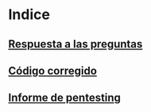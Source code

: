 # Indice

## [Respuesta a las preguntas](./Respuesta_a_las_preguntas)
## [Código corregido](./Codigo_corregido)
## [Informe de pentesting](./Informe_de_pentesting)
